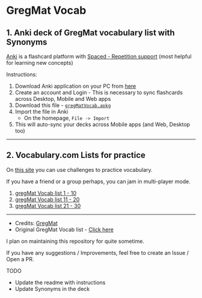 # GregMat Vocab
## 1. Anki deck of GregMat vocabulary list with Synonyms

[Anki](https://apps.ankiweb.net/) is a flashcard platform with [Spaced - Repetition support](https://en.wikipedia.org/wiki/Spaced_repetition) (most helpful for learning new concepts)

Instructions:
1. Download Anki application on your PC from [here](https://apps.ankiweb.net/)
2. Create an account and Login - This is necessary to sync flashcards across Desktop, Mobile and Web apps
3. Download this file - [`gregMatVocab.apkg`](gregMatVocab.apkg)
4. Import the file in Anki
    - On the homepage, `File -> Import`
5. This will auto-sync your decks across Mobile apps (and Web, Desktop too)
---

## 2. Vocabulary.com Lists for practice
On [this site](https://www.vocabulary.com) you can use challenges to practice vocabulary.

If you have a friend or a group perhaps, you can jam in multi-player mode.

1. [gregMat Vocab list 1 - 10](https://www.vocabulary.com/lists/8083106)
2. [gregMat Vocab list 11 - 20](https://www.vocabulary.com/lists/8083109)
3. [gregMat Vocab list 21 - 30](https://www.vocabulary.com/lists/8083112)
---

- Credits: [GregMat](https://www.gregmat.com)
- Original GregMat Vocab list - [Click here](https://docs.google.com/spreadsheets/d/1jRATLVV34vATsL4Y67fZZXQc7qZPYc0c0Yk7Bykh4fw/)

I plan on maintaining this repository for quite sometime.

If you have any suggestions / Improvements, feel free to create an Issue / Open a PR.

TODO
- Update the readme with instructions
- Update Synonyms in the deck
